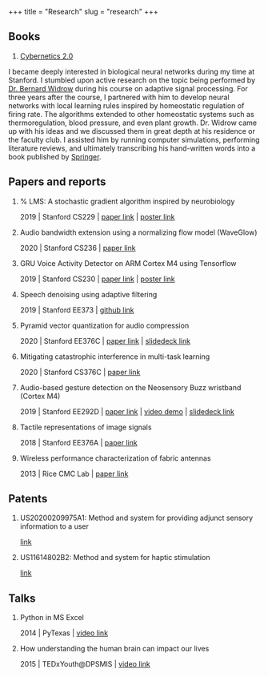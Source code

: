 +++
title = "Research"
slug = "research"
+++

## Books

1. [Cybernetics 2.0](https://link.springer.com/book/10.1007/978-3-030-98140-2)

I became deeply interested in biological neural networks during my time at Stanford. I stumbled upon active research on the topic being performed by [Dr. Bernard Widrow](https://profiles.stanford.edu/bernard-widrow) during his course on adaptive signal processing. For three years after the course, I partnered with him to develop neural networks with local learning rules inspired by homeostatic regulation of firing rate. The algorithms extended to other homeostatic systems such as thermoregulation, blood pressure, and even plant growth. Dr. Widrow came up with his ideas and we discussed them in great depth at his residence or the faculty club. I assisted him by running computer simulations, performing literature reviews, and ultimately transcribing his hand-written words into a book published by [Springer](https://link.springer.com/book/10.1007/978-3-030-98140-2).

## Papers and reports

1. % LMS: A stochastic gradient algorithm inspired by neurobiology

    2019 | Stanford CS229 | [paper link](/posts/ee_masters/__LMS_CS229_paper.pdf) | [poster link](/posts/ee_masters/CS229_Poster.pdf)

1. Audio bandwidth extension using a normalizing flow model (WaveGlow)

    2020 | Stanford CS236 | [paper link](/posts/ee_masters/CS236_AudioSuperResolution_2019_Nov.pdf)

1. GRU Voice Activity Detector on ARM Cortex M4 using Tensorflow

    2019 | Stanford CS230 | [paper link](/posts/ee_masters/CS230_Project_Report.pdf) | [poster link](/posts/ee_masters/CS229_Poster.pdf)

1. Speech denoising using adaptive filtering

    2019 | Stanford EE373 | [github link](https://github.com/Abhipray/speech_denoising)

1. Pyramid vector quantization for audio compression

    2020 | Stanford EE376C | [paper link](/papers/ee_masters/Music_422_Project_Report.pdf) | [slidedeck link](/posts/ee_masters/Music_422_Project.pdf)

1. Mitigating catastrophic interference in multi-task learning

    2020 | Stanford CS376C | [paper link](/posts/ee_masters/CS376C_Hebbian_report.pdf)

1. Audio-based gesture detection on the Neosensory Buzz wristband (Cortex M4)

    2019 | Stanford EE292D | [paper link](/posts/ee_masters/EE292D_Final_Paper.pdf) | [video demo](https://www.youtube.com/watch?v=eto0syTwN0U) | [slidedeck link](/papers/EE292D_Slides.pptx)

1. Tactile representations of image signals

    2018 | Stanford EE376A | [paper link](/papers/tactile_images.pdf) 

1. Wireless performance characterization of fabric antennas

    2013 | Rice CMC Lab | [paper link](/papers/fabric_antennas.pdf)

## Patents

1. US20200209975A1: Method and system for providing adjunct sensory information to a user

    [link](https://patents.google.com/patent/US20200209975A1)

1. US11614802B2: Method and system for haptic stimulation

    [link](https://patents.google.com/patent/US11614802B2)

## Talks

1. Python in MS Excel 

    2014 | PyTexas | [video link](https://www.youtube.com/watch?v=X3ImPHjAmUQ&t)

2. How understanding the human brain can impact our lives

    2015 | TEDxYouth@DPSMIS | [video link](https://www.youtube.com/watch?v=wcqtJwvMAXM&t=696s&pp=ygUNdGVkeCBhYmhpcHJheQ%3D%3D)

